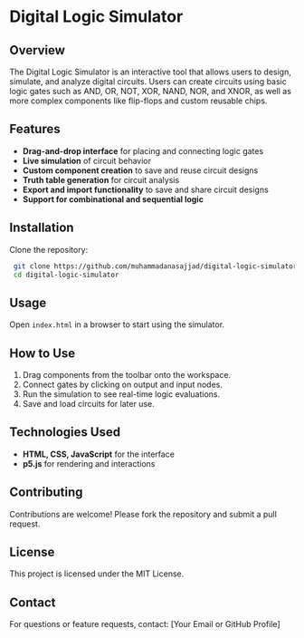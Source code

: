 # Digital Logic Simulator

## Overview

The Digital Logic Simulator is an interactive tool that allows users to design, simulate, and analyze digital circuits. Users can create circuits using basic logic gates such as AND, OR, NOT, XOR, NAND, NOR, and XNOR, as well as more complex components like flip-flops and custom reusable chips.

## Features

-   **Drag-and-drop interface** for placing and connecting logic gates
-   **Live simulation** of circuit behavior
-   **Custom component creation** to save and reuse circuit designs
-   **Truth table generation** for circuit analysis
-   **Export and import functionality** to save and share circuit designs
-   **Support for combinational and sequential logic**

## Installation

Clone the repository:

```sh
 git clone https://github.com/muhammadanasajjad/digital-logic-simulator.git
 cd digital-logic-simulator
```

## Usage

Open `index.html` in a browser to start using the simulator.

## How to Use

1. Drag components from the toolbar onto the workspace.
2. Connect gates by clicking on output and input nodes.
3. Run the simulation to see real-time logic evaluations.
4. Save and load circuits for later use.

## Technologies Used

-   **HTML, CSS, JavaScript** for the interface
-   **p5.js** for rendering and interactions

## Contributing

Contributions are welcome! Please fork the repository and submit a pull request.

## License

This project is licensed under the MIT License.

## Contact

For questions or feature requests, contact: [Your Email or GitHub Profile]

